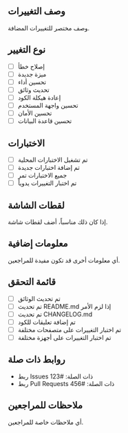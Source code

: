 ## وصف التغييرات
وصف مختصر للتغييرات المضافة.

## نوع التغيير
- [ ] إصلاح خطأ
- [ ] ميزة جديدة
- [ ] تحسين أداء
- [ ] تحديث وثائق
- [ ] إعادة هيكلة الكود
- [ ] تحسين واجهة المستخدم
- [ ] تحسين الأمان
- [ ] تحسين قاعدة البيانات

## الاختبارات
- [ ] تم تشغيل الاختبارات المحلية
- [ ] تم إضافة اختبارات جديدة
- [ ] جميع الاختبارات تمر
- [ ] تم اختبار التغييرات يدوياً

## لقطات الشاشة
إذا كان ذلك مناسباً، أضف لقطات شاشة.

## معلومات إضافية
أي معلومات أخرى قد تكون مفيدة للمراجعين.

## قائمة التحقق
- [ ] تم تحديث الوثائق
- [ ] تم تحديث README.md إذا لزم الأمر
- [ ] تم تحديث CHANGELOG.md
- [ ] تم إضافة تعليقات للكود
- [ ] تم اختبار التغييرات على متصفحات مختلفة
- [ ] تم اختبار التغييرات على أجهزة مختلفة

## روابط ذات صلة
- ربط Issues ذات الصلة: #123
- ربط Pull Requests ذات الصلة: #456

## ملاحظات للمراجعين
أي ملاحظات خاصة للمراجعين.
